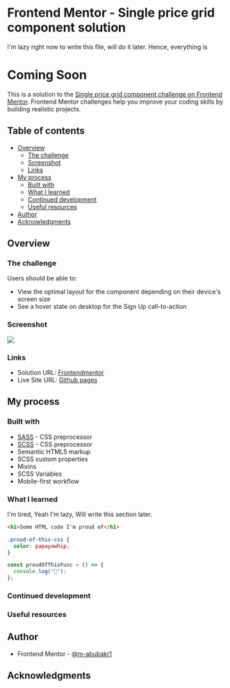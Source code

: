# Frontend Mentor - Single price grid component solution

I'm lazy right now to write this file, will do it later.
Hence, everything is

# Coming Soon

This is a solution to the [Single price grid component challenge on Frontend Mentor](https://www.frontendmentor.io/challenges/single-price-grid-component-5ce41129d0ff452fec5abbbc). Frontend Mentor challenges help you improve your coding skills by building realistic projects.

## Table of contents

- [Overview](#overview)
  - [The challenge](#the-challenge)
  - [Screenshot](#screenshot)
  - [Links](#links)
- [My process](#my-process)
  - [Built with](#built-with)
  - [What I learned](#what-i-learned)
  - [Continued development](#continued-development)
  - [Useful resources](#useful-resources)
- [Author](#author)
- [Acknowledgments](#acknowledgments)

## Overview

### The challenge

Users should be able to:

- View the optimal layout for the component depending on their device's screen size
- See a hover state on desktop for the Sign Up call-to-action

### Screenshot

![](./screenshot.jpg)

### Links

- Solution URL: [Frontendmentor](https://www.frontendmentor.io/solutions/singal-price-grid-component-using-sassscss-8JG81IeYpy)
- Live Site URL: [Github pages](https://m-abubakr1.github.io/FEM_Singal-Price-Grid-Component/)

## My process

### Built with

- [SASS](https://sass-lang.com/guide/) - CSS preprocessor
- [SCSS](https://www.w3schools.in/scss/introduction) - CSS preprocessor
- Semantic HTML5 markup
- SCSS custom properties
- Mixins
- SCSS Variables
- Mobile-first workflow

### What I learned

I'm tired, Yeah I'm lazy, Will write this section later.

```html
<h1>Some HTML code I'm proud of</h1>
```

```css
.proud-of-this-css {
  color: papayawhip;
}
```

```js
const proudOfThisFunc = () => {
  console.log("🎉");
};
```

### Continued development

### Useful resources

## Author

- Frontend Mentor - [@m-abubakr1](https://www.frontendmentor.io/profile/m-abubakr1)

## Acknowledgments
